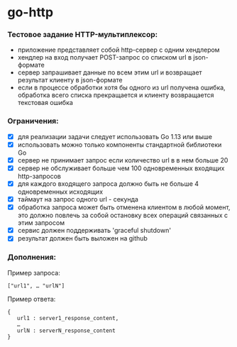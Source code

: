 # go-http

### Тестовое задание HTTP-мультиплексор:
- приложение представляет собой http-сервер с одним хендлером
- хендлер на вход получает POST-запрос со списком url в json-формате
- сервер запрашивает данные по всем этим url и возвращает результат клиенту в json-формате
- если в процессе обработки хотя бы одного из url получена ошибка, обработка всего списка прекращается и клиенту возвращается текстовая ошибка

### Ограничения:
- [x] для реализации задачи следует использовать Go 1.13 или выше
- [x] использовать можно только компоненты стандартной библиотеки Go
- [x] сервер не принимает запрос если количество url в в нем больше 20
- [x] сервер не обслуживает больше чем 100 одновременных входящих http-запросов
- [x] для каждого входящего запроса должно быть не больше 4 одновременных исходящих
- [x] таймаут на запрос одного url - секунда
- [x] обработка запроса может быть отменена клиентом в любой момент, это должно повлечь за собой остановку всех операций связанных с этим запросом
- [x] сервис должен поддерживать 'graceful shutdown'
- [x] результат должен быть выложен на github

### Дополнения:
Пример запроса:
```
["url1", … "urlN"]
```
Пример ответа:
```
{
   url1 : server1_response_content,
   …
   urlN : serverN_response_content
}
```